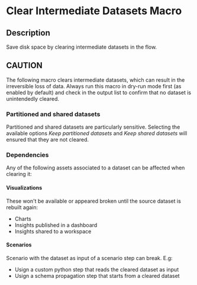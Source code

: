 # Clear Intermediate Datasets Macro

## Description
Save disk space by clearing intermediate datasets in the flow.

## CAUTION
The following macro clears intermediate datasets, which can result in the irreversible loss of data.
Always run this macro in dry-run mode first (as enabled by default) and check in the output list to 
confirm that no dataset is unintendedly cleared.

### Partitioned and shared datasets
Partitioned and shared datasets are particularly sensitive. Selecting the available options _Keep partitioned datasets_ and _Keep shared datasets_ will ensured that they are not cleared. 

### Dependencies
Any of the following assets associated to a dataset can be affected when clearing it:
#### Visualizations
These won't be available or appeared broken until the source dataset is rebuilt again:
- Charts
- Insights published in a dashboard
- Insights shared to a workspace
#### Scenarios
Scenario with the dataset as input of a scenario step can break. E.g:
- Usign a custom python step that reads the cleared dataset as input
- Usign a schema propagation step that starts from a cleared dataset
